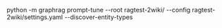 python -m graphrag prompt-tune --root ragtest-2wiki/ --config ragtest-2wiki/settings.yaml --discover-entity-types